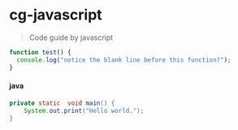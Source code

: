 # cg-javascript

> Code guide by javascript

```javascript
function test() {
  console.log("notice the blank line before this function?");
}
```

#### java
```java
private static  void main() {
    System.out.print("Hello world.");
}
```
